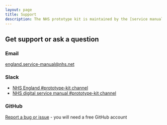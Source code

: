 ```yaml
---
layout: page
title: Support
description: The NHS prototype kit is maintained by the [service manual team at NHS England](https://service-manual.nhs.uk/service-manual-team) with help from community contributors.
---
```


## Get support or ask a question

### Email

[england.service-manual@nhs.net](mailto:england.service-manual@nhs.net?subject=NHS%20prototype%20kit%20-%20About)

### Slack

- [NHS England #prototype-kit channel](https://nhsdigitalcorporate.enterprise.slack.com/archives/C042J3MTJG2)
- [NHS digital service manual #prototype-kit channel](https://nhs-service-manual.slack.com/messages/CFYL2GDGW)

### GitHub

[Report a bug or issue](https://github.com/nhsuk/nhsuk-prototype-kit/issues/new/choose) - you will need a free GitHub account
